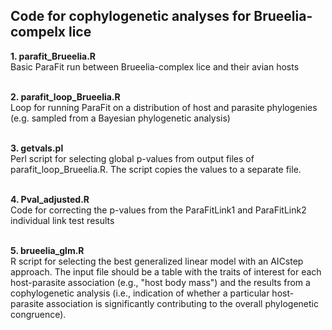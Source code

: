 ## Code for cophylogenetic analyses for Brueelia-compelx lice

<b>1. parafit_Brueelia.R</b>
<br>Basic ParaFit run between Brueelia-complex lice and their avian hosts

<br><b>2. parafit_loop_Brueelia.R</b></br>
Loop for running ParaFit on a distribution of host and parasite phylogenies (e.g. sampled from a Bayesian phylogenetic analysis)

<br><b>3. getvals.pl</b></br>
Perl script for selecting global p-values from output files of parafit_loop_Brueelia.R. The script copies the values to a separate file.

<br><b>4. Pval_adjusted.R</b></br>
Code for correcting the p-values from the ParaFitLink1 and ParaFitLink2 individual link test results

<br><b>5. brueelia_glm.R</b></br>
R script for selecting the best generalized linear model with an AICstep approach. The input file should be a table with the traits of interest for each host-parasite association (e.g., "host body mass") and the results from a cophylogenetic analysis (i.e., indication of whether a particular host-parasite association is significantly contributing to the overall phylogenetic congruence). 
